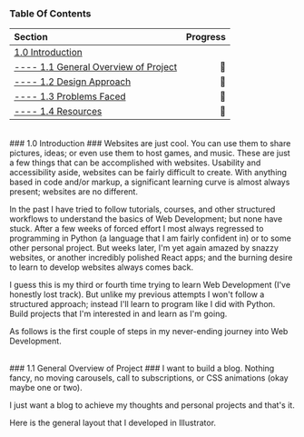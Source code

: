 ### Table Of Contents ###
Section  | Progress
| :--- | ---:
[1.0 Introduction](https://github.com/renacin/IntervalHouse_DataAnalytics#10-introduction)  |
[---- 1.1 General Overview of Project](https://github.com/renacin/IntervalHouse_DataAnalytics#11-data-collection-preparation--exploration)          | :construction_worker:
[---- 1.2 Design Approach](https://github.com/renacin/IntervalHouse_DataAnalytics#12-research-questions)                                            | :construction_worker:
[---- 1.3 Problems Faced](https://github.com/renacin/IntervalHouse_DataAnalytics#13-deliverables)                                                   | :construction_worker:
[---- 1.4 Resources](https://github.com/renacin/IntervalHouse_DataAnalytics#14-questions--resources)                                                | :construction_worker:

</br>
### 1.0 Introduction ###
Websites are just cool. You can use them to share pictures, ideas; or even use them to host games, and music. These are just a few things that can be accomplished with websites.
Usability and accessibility aside, websites can be fairly difficult to create. With anything based in code and/or markup, a significant learning curve is almost always present; websites are no different.

In the past I have tried to follow tutorials, courses, and other structured workflows to understand the basics of Web Development; but none have stuck. After a few weeks of forced effort I most always regressed
to programming in Python (a language that I am fairly confident in) or to some other personal project. But weeks later, I'm yet again amazed by snazzy websites, or another incredibly polished React apps; and the burning
desire to learn to develop websites always comes back.

I guess this is my third or fourth time trying to learn Web Development (I've honestly lost track). But unlike my previous attempts I won't follow a structured approach; instead I'll learn to program like I did with Python.
Build projects that I'm interested in and learn as I'm going.

As follows is the first couple of steps in my never-ending journey into Web Development.

</br>
### 1.1 General Overview of Project ###
I want to build a blog. Nothing fancy, no moving carousels, call to subscriptions, or CSS animations (okay maybe one or two).

I just want a blog to achieve my thoughts and personal projects and that's it.

Here is the general layout that I developed in Illustrator.
